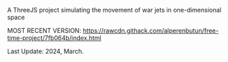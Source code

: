 A ThreeJS project simulating the movement of war jets in one-dimensional space

MOST RECENT VERSION: https://rawcdn.githack.com/alperenbutun/free-time-project/7fb064b/index.html

Last Update: 2024, March.
